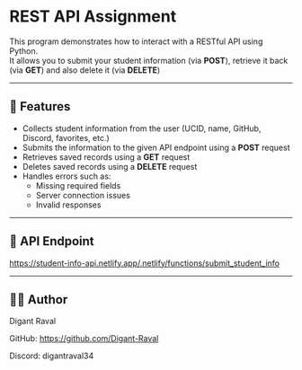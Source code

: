 # REST API Assignment

This program demonstrates how to interact with a RESTful API using Python.  
It allows you to submit your student information (via **POST**), retrieve it back (via **GET**) and also delete it (via **DELETE**) 

---

## 📌 Features
- Collects student information from the user (UCID, name, GitHub, Discord, favorites, etc.)
- Submits the information to the given API endpoint using a **POST** request
- Retrieves saved records using a **GET** request
- Deletes saved records using a **DELETE** request
- Handles errors such as:
  - Missing required fields
  - Server connection issues
  - Invalid responses

---

## 📡 API Endpoint
https://student-info-api.netlify.app/.netlify/functions/submit_student_info

---
## 👨‍💻 Author

Digant Raval

GitHub: https://github.com/Digant-Raval

Discord: digantraval34
